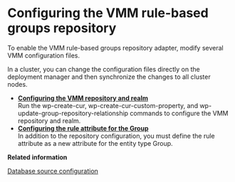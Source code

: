 # Configuring the VMM rule-based groups repository

To enable the VMM rule-based groups repository adapter, modify several VMM configuration files.

In a cluster, you can change the configuration files directly on the deployment manager and then synchronize the changes to all cluster nodes.

-   **[Configuring the VMM repository and realm](../cfg_vmm_rule_based_groups_repo/rbug_cfg_vmm_rps_rlm.md)**  
Run the wp-create-cur, wp-create-cur-custom-property, and wp-update-group-repository-relationship commands to configure the VMM repository and realm.
-   **[Configuring the rule attribute for the Group](../cfg_vmm_rule_based_groups_repo/rbug_cfg_vmm_attrb.md)**  
In addition to the repository configuration, you must define the rule attribute as a new attribute for the entity type Group.


**Related information**  


[Database source configuration](/digital-experience/deployment/manage/security/people/authorization/users_and_groups/rule_based_user_groups/cfg_rule_based_user_groups/rbug_dsrc_cfg)
